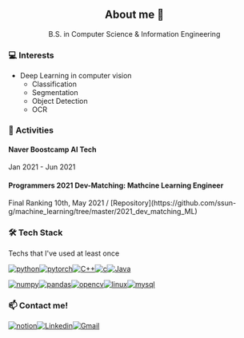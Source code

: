 <h2 align="center">About me 👋 </h2>

<p align="center">B.S. in Computer Science & Information Engineering</p>

<h3>💻 Interests</h3>

- Deep Learning in computer vision
  - Classification
  - Segmentation
  - Object Detection
  - OCR



<h3>👯 Activities</h3>

<h4>Naver Boostcamp AI Tech</h4> Jan 2021 - Jun 2021



<h4>Programmers 2021 Dev-Matching: Mathcine Learning Engineer</h4> 
Final Ranking 10th, May 2021 / [Repository](https://github.com/ssun-g/machine_learning/tree/master/2021_dev_matching_ML)



<h3>🛠 Tech Stack</h3> Techs that I've used at least once

[![python](http://img.shields.io/badge/-python-3776AB?style=flat-square&logo=python&logoColor=white)]()[![pytorch](http://img.shields.io/badge/-PyTorch-ee4c2c?style=flat-square&logo=PyTorch&logoColor=white)]()[![C++](https://img.shields.io/badge/C++-00599C?style=flat-square&logo=C%2B%2B&logoColor=white)]()[![c](https://img.shields.io/badge/c-A8B9CC?style=flat-square&logo=c&logoColor=white)]()[![Java](https://img.shields.io/badge/-Java-007396?style=flat-square&logo=Java&logoColor=white)]()

[![numpy](https://img.shields.io/badge/NumPy-0123243?style=flat-square&logo=NumPy&logoColor=white)]()[![pandas](https://img.shields.io/badge/pandas-150458?style=flat-square&logo=pandas&logoColor=white)]()[![opencv](https://img.shields.io/badge/OpenCV-5C3EE8?style=flat-square&logo=OpenCV&logoColor=white)]()[![linux](https://img.shields.io/badge/Linux-FCC624?style=flat-square&logo=Linux&logoColor=white)]()[![mysql](https://img.shields.io/badge/MySQL-4479A1?style=flat-square&logo=MySQL&logoColor=white)]()



<h3>📫 Contact me!</h3>

[![notion](http://img.shields.io/badge/Notion-000000?style=flat-square&logo=Notion&link=https://www.notion.so/Jinsung-s-Activities-AI-2e0fc04e5a914941b4a141ed4d4848a7)](https://www.notion.so/Jinsung-s-Activities-AI-2e0fc04e5a914941b4a141ed4d4848a7)[![Linkedin](http://img.shields.io/badge/-LinkedIn-0A66C2?style=flat-square&logo=LinkedIn&link=https://www.linkedin.com/in/jinsung-lee-78556113a/)](https://www.linkedin.com/in/jinsung-lee-78556113a/)[![Gmail](http://img.shields.io/badge/-Gmail-EA4335?style=flat-square&logo=Gmail&logoColor=ffffff&link=jinsung3325@gmail.com)](jinsung@gmail.com)

